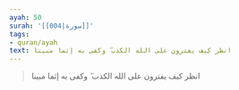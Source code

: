 ```yaml
---
ayah: 50
surah: '[[004|سورة]]'
tags:
- quran/ayah
text: انظر كيف يفترون على الله الكذب ۖ وكفى به إثما مبينا
---
```

> انظر كيف يفترون على الله الكذب ۖ وكفى به إثما مبينا
